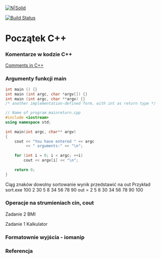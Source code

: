 [![N|Solid](https://cldup.com/dTxpPi9lDf.thumb.png)](https://nodesource.com/products/nsolid)

[![Build Status](https://travis-ci.org/joemccann/dillinger.svg?branch=master)](https://travis-ci.org/joemccann/dillinger)

# Początek C++

### Komentarze w kodzie C++
[Comments in C++](https://en.cppreference.com/w/cpp/comment)

### Argumenty funkcji main

```cpp
int main () {}
int main (int argc, char *argv[]) {}
int main (int argc, char **argv) {}
/* another implementation-defined form, with int as return type */	
```

```cpp
// Name of program mainreturn.cpp 
#include <iostream> 
using namespace std; 
  
int main(int argc, char** argv) 
{ 
    cout << "You have entered " << argc 
         << " arguments:" << "\n"; 
  
    for (int i = 0; i < argc; ++i) 
        cout << argv[i] << "\n"; 
  
    return 0; 
} 
```

Ciąg znaków dowolny sortowanie wynik przedstawić na out
Przykład
sort.exe 100 2 30 5 8 34 56 78 90
out = 2 5 8 30 34 56 78 90 100

### Operacje na strumieniach cin, cout

Zadanie 2
BMI

Zadanie 1
Kalkulator

### Formatownie wyjścia - iomanip

### Referencja 




